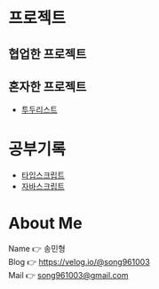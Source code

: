 # 프로젝트
## 협업한 프로젝트

## 혼자한 프로젝트
- [투두리스트](https://github.com/Doosies/todoList-page/)


# 공부기록
- [타입스크립트](https://github.com/Doosies/StudyRecord/tree/master/TypescriptBasic)
- [자바스크립트](https://github.com/Doosies/StudyRecord/tree/master/JavscriptCore)

# About Me
Name 👉 송민형  
Blog 👉 https://velog.io/@song961003  
Mail 👉 song961003@gmail.com  
